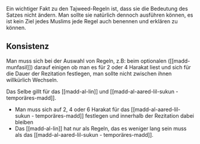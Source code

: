 Ein wichtiger Fakt zu den Tajweed-Regeln ist, dass sie die Bedeutung des Satzes nicht ändern. Man sollte sie natürlich dennoch ausführen können, es ist kein Ziel jedes Muslims jede Regel auch benennen und erklären zu können.

## Konsistenz
Man muss sich bei der Auswahl von Regeln, z.B: beim optionalen ([[madd-munfasil]]) darauf einigen ob man es für 2 oder 4 Harakat liest und sich für die Dauer der Rezitation festlegen, man sollte nicht zwischen ihnen willkürlich Wechseln.

Das Selbe gillt für das [[madd-al-lin]] und [[madd-al-aared-lil-sukun - temporäres-madd]].

- Man muss sich auf 2, 4 oder 6 Harakat für das [[madd-al-aared-lil-sukun - temporäres-madd]] festlegen und innerhalb der Rezitation dabei bleiben
- Das [[madd-al-lin]] hat nur als Regeln, das es weniger lang sein muss als das [[madd-al-aared-lil-sukun - temporäres-madd]].